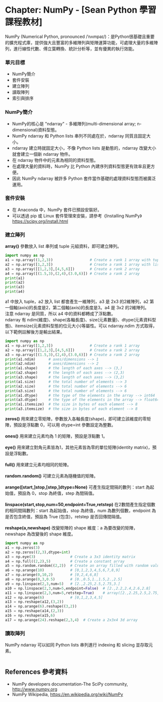 # Chapter: NumPy - [Sean Python 學習課程教材]
NumPy (Numerical Python, pronounced /ˈnʌmpaɪ/)：是Python很基礎且重要的擴充程式庫，提供強大且豐富的多維陣列與矩陣運算功能，可處理大量的多維陣列，進行線性代數、傅立葉轉換、統計分析等，並有優異的執行效能。

### 單元目標
- NumPy簡介
- 套件安裝
- 建立陣列
- 讀取陣列
- 索引與排序

### NumPy簡介
- NumPy的核心是 "ndarray" - 多維陣列(multi-dimensional array; n-dimensional)資料型態。
- NumPy ndarray 和 Python lists 串列不同處在於，ndarray 同質且固定大小。
- ndarray 建立時就固定大小，不像 Python lists 是動態的，ndarray 改變大小就會建立一個新 ndarray 物件。
- 在 ndarray 物件中的元素為相同的資料型態。
- 在處理大量的資料時，NumPy 比 Python 內建序列資料型態更有效率且更方便。
- 因此 NumPy ndarray 被許多 Python 套件當作基礎的處理資料型態而被廣泛運用。

### 套件安裝
- 在 Anaconda 中，NumPy 套件已預設安裝好。
- 可以透過 pip 或 Linux 套件管理來安裝，請參考《Installing NumPy》 https://scipy.org/install.html

### 建立陣列
**array()** 參數放入 list 串列或 tuple 元組資料，即可建立陣列。<br>

```python
import numpy as np
a1 = np.array((1,2,3))                 # Create a rank 1 array with tuple
a2 = np.array([1,2,3])                 # Create a rank 1 array with list
a3 = np.array([[1,2,3],[4,5,6]])       # Create a rank 2 array
a4 = np.array([(1.5,3),(2,4),(3.0,6)]) # Create a rank 2 array
print(a1)
print(a2)
print(a3)
print(a4)
```

a1 中放入 tuple，a2 放入 list 都會產生一維陣列，a3 是 2x3 的2維陣列，a2 第一個軸(axis)的長度是2，第二個軸(axis)的長度是3。a4 是 3x2 的2維陣列。<br>
注意 ndarray 是同質，所以 a4 中的資料都轉成了浮點數。<br>
ndarray 有 ndim(維度)、shape(各軸長度)、size(元素數量)、dtype(元素資料型態)、itemsize(元素資料型態的位元大小)等屬性。可以 ndarray.ndim 方式取得，以下範例註解後方是輸出結果。

```python
import numpy as np
a1 = np.array([1,2,3])                 # Create a rank 1 array
a2 = np.array([[1,2,3],[4,5,6]])       # Create a rank 2 array
a3 = np.array([(1.5,3),(2,4),(3.0,6)]) # Create a rank 2 array
print(a1.ndim)      # axes/dimensions --> 1
print(a2.ndim)      # axes/dimensions --> 2
print(a1.shape)     # the length of each axes --> (3,)
print(a2.shape)     # the length of each axes --> (2,3)
print(a3.shape)     # the length of each axes --> (3,2)
print(a1.size)      # the total number of elements --> 3
print(a2.size)      # the total number of elements --> 6
print(a3.size)      # the total number of elements --> 6
print(a1.dtype)     # the type of the elements in the array --> int64
print(a3.dtype)     # the type of the elements in the array --> float64
print(a1.itemsize)  # the size in bytes of each element --> 8
print(a3.itemsize)  # the size in bytes of each element --> 8
```

**zeros()** 用來建立零矩陣，參數放入各軸長度(shape)，即可建立該維度的零矩陣，預設是浮點數 0，可以用 dtype=int 參數設定為整數。<br><br>
**ones()** 用來建立元素均為 1 的矩陣，預設是浮點數 1。<br><br>
**eye()** 用來建立對角元素皆為1，其他元素皆為零的單位矩陣(identity matrix)，預設是浮點數。<br><br>
**full()** 用來建立元素均相同的矩陣。<br><br>
**random.random()** 可建立元素為隨機值的矩陣。<br><br>
**arange([start,]stop,[step,]dtype=None)** 可產生指定間隔的數列：start 為起始值，預設為 0，stop 為終值，step 為間隔值。<br><br>
**linspace(start,stop,num=50,endpoint=True,retstep)** 在2數間產生指定個數的相同間隔數列：start 為起始值，stop 為終值，num 為數列個數，endpoint 為是否包含終值，預設為 True (包含)，retstep 是否回傳間隔值。<br><br>
**reshape(a,newshape)** 改變矩陣的 shape 維度：a 為要改變的矩陣，newshape 為改變後的 shape 維度。<br>

```python
import numpy as np
a1 = np.zeros(3)
a2 = np.zeros((2,3),dtype=int)
a3 = np.eye(3)                # Create a 3x3 identity matrix
a4 = np.full((2,2),5)         # Create a constant array
a5 = np.random.random((2,2))  # Create an array filled with random values
a6 = np.arange(10)            # [0,1,2,3,4,5,6,7,8,9]
a7 = np.arange(0,10,2)        # [0,2,4,6,8]
a8 = np.arange(0,3,0.5)       # [0.,0.5,1.,1.5,2.,2.5]
a9 = np.linspace(2,3,num=5)   # [2.,2.25,2.5,2.75,3.]
a10 = np.linspace(2,3,num=5,endpoint=False)  # [2.,2.2,2.4,2.6,2.8]
a11 = np.linspace(2,3,num=5,retstep=True)    # array([2.,2.25,2.5,2.75,3.]),0.25)
a12 = np.arange(6)            # [0,1,2,3,4,5]
a13 = np.reshape(a12,(3,2))
a14 = np.arange(6).reshape((3,2))
a15 = np.reshape(a14,(2,3))
a16 = np.reshape(a15,6)
a17 = np.arange(24).reshape(2,3,4)  # Create a 2x3x4 3d array
```

### 讀取陣列
NumPy ndarray 可以如同 Python lists 串列進行 indexing 和 slicing 並存取元素。

```python

```


## References 參考資料
- NumPy developers documentation-The SciPy community, http://www.numpy.org
- NumPy Wikipedia, https://en.wikipedia.org/wiki/NumPy



